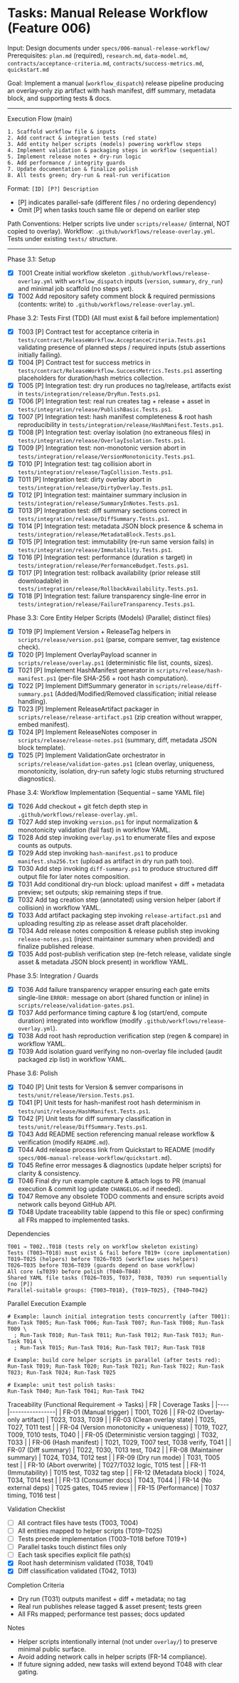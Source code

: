 ﻿# Tasks: Manual Release Workflow (Feature 006)

Input: Design documents under `specs/006-manual-release-workflow/`
Prerequisites: `plan.md` (required), `research.md`, `data-model.md`, `contracts/acceptance-criteria.md`, `contracts/success-metrics.md`, `quickstart.md`

Goal: Implement a manual (`workflow_dispatch`) release pipeline producing an overlay‑only zip artifact with hash manifest, diff summary, metadata block, and supporting tests & docs.

---
Execution Flow (main)
```
1. Scaffold workflow file & inputs
2. Add contract & integration tests (red state)
3. Add entity helper scripts (models) powering workflow steps
4. Implement validation & packaging steps in workflow (sequential)
5. Implement release notes + dry-run logic
6. Add performance / integrity guards
7. Update documentation & finalize polish
8. All tests green; dry-run & real-run verification
```

Format: `[ID] [P?] Description`
 - [P] indicates parallel-safe (different files / no ordering dependency)
 - Omit [P] when tasks touch same file or depend on earlier step

Path Conventions: Helper scripts live under `scripts/release/` (internal, NOT copied to overlay). Workflow: `.github/workflows/release-overlay.yml`. Tests under existing `tests/` structure.

---
Phase 3.1: Setup
- [x] T001 Create initial workflow skeleton `.github/workflows/release-overlay.yml` with `workflow_dispatch` inputs (`version`, `summary`, `dry_run`) and minimal job scaffold (no steps yet).
- [x] T002 Add repository safety comment block & required permissions (contents: write) to `.github/workflows/release-overlay.yml`.

Phase 3.2: Tests First (TDD)  (All must exist & fail before implementation)
- [x] T003 [P] Contract test for acceptance criteria in `tests/contract/ReleaseWorkflow.AcceptanceCriteria.Tests.ps1` validating presence of planned steps / required inputs (stub assertions initially failing).
- [x] T004 [P] Contract test for success metrics in `tests/contract/ReleaseWorkflow.SuccessMetrics.Tests.ps1` asserting placeholders for duration/hash metrics collection.
- [x] T005 [P] Integration test: dry run produces no tag/release, artifacts exist in `tests/integration/release/DryRun.Tests.ps1`.
- [x] T006 [P] Integration test: real run creates tag + release + asset in `tests/integration/release/PublishBasic.Tests.ps1`.
- [x] T007 [P] Integration test: hash manifest completeness & root hash reproducibility in `tests/integration/release/HashManifest.Tests.ps1`.
- [x] T008 [P] Integration test: overlay isolation (no extraneous files) in `tests/integration/release/OverlayIsolation.Tests.ps1`.
- [x] T009 [P] Integration test: non-monotonic version abort in `tests/integration/release/VersionMonotonicity.Tests.ps1`.
- [x] T010 [P] Integration test: tag collision abort in `tests/integration/release/TagCollision.Tests.ps1`.
- [x] T011 [P] Integration test: dirty overlay abort in `tests/integration/release/DirtyOverlay.Tests.ps1`.
- [x] T012 [P] Integration test: maintainer summary inclusion in `tests/integration/release/SummaryInNotes.Tests.ps1`.
- [x] T013 [P] Integration test: diff summary sections correct in `tests/integration/release/DiffSummary.Tests.ps1`.
- [x] T014 [P] Integration test: metadata JSON block presence & schema in `tests/integration/release/MetadataBlock.Tests.ps1`.
- [x] T015 [P] Integration test: immutability (re-run same version fails) in `tests/integration/release/Immutability.Tests.ps1`.
- [x] T016 [P] Integration test: performance (duration ≤ target) in `tests/integration/release/PerformanceBudget.Tests.ps1`.
- [x] T017 [P] Integration test: rollback availability (prior release still downloadable) in `tests/integration/release/RollbackAvailability.Tests.ps1`.
- [x] T018 [P] Integration test: failure transparency single-line error in `tests/integration/release/FailureTransparency.Tests.ps1`.

Phase 3.3: Core Entity Helper Scripts (Models)  (Parallel; distinct files)
- [x] T019 [P] Implement Version + ReleaseTag helpers in `scripts/release/version.ps1` (parse, compare semver, tag existence check).
- [x] T020 [P] Implement OverlayPayload scanner in `scripts/release/overlay.ps1` (deterministic file list, counts, sizes).
- [x] T021 [P] Implement HashManifest generator in `scripts/release/hash-manifest.ps1` (per-file SHA-256 + root hash computation).
- [x] T022 [P] Implement DiffSummary generator in `scripts/release/diff-summary.ps1` (Added/Modified/Removed classification; initial release handling).
- [x] T023 [P] Implement ReleaseArtifact packager in `scripts/release/release-artifact.ps1` (zip creation without wrapper, embed manifest).
- [x] T024 [P] Implement ReleaseNotes composer in `scripts/release/release-notes.ps1` (summary, diff, metadata JSON block template).
- [x] T025 [P] Implement ValidationGate orchestrator in `scripts/release/validation-gates.ps1` (clean overlay, uniqueness, monotonicity, isolation, dry-run safety logic stubs returning structured diagnostics).

Phase 3.4: Workflow Implementation (Sequential – same YAML file)
- [x] T026 Add checkout + git fetch depth step in `.github/workflows/release-overlay.yml`.
- [x] T027 Add step invoking `version.ps1` for input normalization & monotonicity validation (fail fast) in workflow YAML.
- [x] T028 Add step invoking `overlay.ps1` to enumerate files and expose counts as outputs.
- [x] T029 Add step invoking `hash-manifest.ps1` to produce `manifest.sha256.txt` (upload as artifact in dry run path too).
- [x] T030 Add step invoking `diff-summary.ps1` to produce structured diff output file for later notes composition.
- [x] T031 Add conditional dry-run block: upload manifest + diff + metadata preview; set outputs; skip remaining steps if true.
- [x] T032 Add tag creation step (annotated) using version helper (abort if collision) in workflow YAML.
- [x] T033 Add artifact packaging step invoking `release-artifact.ps1` and uploading resulting zip as release asset draft placeholder.
- [x] T034 Add release notes composition & release publish step invoking `release-notes.ps1` (inject maintainer summary when provided) and finalize published release.
- [x] T035 Add post-publish verification step (re-fetch release, validate single asset & metadata JSON block present) in workflow YAML.

Phase 3.5: Integration / Guards
- [x] T036 Add failure transparency wrapper ensuring each gate emits single-line `ERROR:` message on abort (shared function or inline) in `scripts/release/validation-gates.ps1`.
- [x] T037 Add performance timing capture & log (start/end, compute duration) integrated into workflow (modify `.github/workflows/release-overlay.yml`).
- [x] T038 Add root hash reproduction verification step (regen & compare) in workflow YAML.
- [x] T039 Add isolation guard verifying no non-overlay file included (audit packaged zip list) in workflow YAML.

Phase 3.6: Polish
- [x] T040 [P] Unit tests for Version & semver comparisons in `tests/unit/release/Version.Tests.ps1`.
- [x] T041 [P] Unit tests for hash-manifest root hash determinism in `tests/unit/release/HashManifest.Tests.ps1`.
- [x] T042 [P] Unit tests for diff summary classification in `tests/unit/release/DiffSummary.Tests.ps1`.
- [x] T043 Add README section referencing manual release workflow & verification (modify `README.md`).
- [x] T044 Add release process link from Quickstart to README (modify `specs/006-manual-release-workflow/quickstart.md`).
- [x] T045 Refine error messages & diagnostics (update helper scripts) for clarity & consistency.
- [x] T046 Final dry run example capture & attach logs to PR (manual execution & commit log update `CHANGELOG.md` if needed).
- [x] T047 Remove any obsolete TODO comments and ensure scripts avoid network calls beyond GitHub API.
- [x] T048 Update traceability table (append to this file or spec) confirming all FRs mapped to implemented tasks.

Dependencies
```
T001 → T002..T018 (tests rely on workflow skeleton existing)
Tests (T003–T018) must exist & fail before T019+ (core implementation)
T019–T025 (helpers) before T026–T035 (workflow uses helpers)
T026–T035 before T036–T039 (guards depend on base workflow)
All core (≤T039) before polish (T040–T048)
Shared YAML file tasks (T026–T035, T037, T038, T039) run sequentially (no [P])
Parallel-suitable groups: {T003–T018}, {T019–T025}, {T040–T042}
```

Parallel Execution Example
```
# Example: launch initial integration tests concurrently (after T001):
Run-Task T005; Run-Task T006; Run-Task T007; Run-Task T008; Run-Task T009 \
  ; Run-Task T010; Run-Task T011; Run-Task T012; Run-Task T013; Run-Task T014 \
  ; Run-Task T015; Run-Task T016; Run-Task T017; Run-Task T018

# Example: build core helper scripts in parallel (after tests red):
Run-Task T019; Run-Task T020; Run-Task T021; Run-Task T022; Run-Task T023; Run-Task T024; Run-Task T025

# Example: unit test polish tasks:
Run-Task T040; Run-Task T041; Run-Task T042
```

Traceability (Functional Requirement → Tasks)
| FR | Coverage Tasks |
|----|----------------|
| FR-01 (Manual trigger) | T001, T026 |
| FR-02 (Overlay-only artifact) | T023, T033, T039 |
| FR-03 (Clean overlay state) | T025, T027, T011 test |
| FR-04 (Version monotonicity + uniqueness) | T019, T027, T009, T010 tests, T040 |
| FR-05 (Deterministic version tagging) | T032, T033 |
| FR-06 (Hash manifest) | T021, T029, T007 test, T038 verify, T041 |
| FR-07 (Diff summary) | T022, T030, T013 test, T042 |
| FR-08 (Maintainer summary) | T024, T034, T012 test |
| FR-09 (Dry run mode) | T031, T005 test |
| FR-10 (Abort overwrite) | T027/T032 logic, T015 test |
| FR-11 (Immutability) | T015 test, T032 tag step |
| FR-12 (Metadata block) | T024, T034, T014 test |
| FR-13 (Consumer docs) | T043, T044 |
| FR-14 (No external deps) | T025 gates, T045 review |
| FR-15 (Performance) | T037 timing, T016 test |

Validation Checklist
- [ ] All contract files have tests (T003, T004)
- [ ] All entities mapped to helper scripts (T019–T025)
- [ ] Tests precede implementation (T003–T018 before T019+)
- [ ] Parallel tasks touch distinct files only
- [ ] Each task specifies explicit file path(s)
- [x] Root hash determinism validated (T038, T041)
- [x] Diff classification validated (T042, T013)

Completion Criteria
- Dry run (T031) outputs manifest + diff + metadata; no tag
- Real run publishes release tagged & asset present; tests green
- All FRs mapped; performance test passes; docs updated

Notes
- Helper scripts intentionally internal (not under `overlay/`) to preserve minimal public surface.
- Avoid adding network calls in helper scripts (FR-14 compliance).
- If future signing added, new tasks will extend beyond T048 with clear gating.

